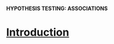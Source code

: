 #### HYPOTHESIS TESTING: ASSOCIATIONS

# [Introduction](https://www.codecademy.com/courses/hypothesis-testing-python/lessons/hypothesis-testing-associations/exercises/introduction)

